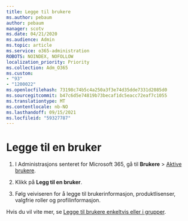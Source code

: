 ```yaml
---
title: Legge til brukere
ms.author: pebaum
author: pebaum
manager: scotv
ms.date: 04/21/2020
ms.audience: Admin
ms.topic: article
ms.service: o365-administration
ROBOTS: NOINDEX, NOFOLLOW
localization_priority: Priority
ms.collection: Adm_O365
ms.custom:
- "93"
- "1200022"
ms.openlocfilehash: 73198c74b5c4a250a3f3e74d35dde7331d2085d0
ms.sourcegitcommit: b47c6d5e74819b73becaf1dc5eacc72eaf7c1055
ms.translationtype: MT
ms.contentlocale: nb-NO
ms.lasthandoff: 09/15/2021
ms.locfileid: "59327787"
---
```

# <a name="add-a-user"></a>Legge til en bruker

1. I Administrasjons senteret for Microsoft 365, gå til **Brukere** > [Aktive brukere](https://admin.microsoft.com/Adminportal/Home?source=applauncher#/users).

2. Klikk på **Legg til en bruker**.

3. Følg veiviseren for å legge til brukerinformasjon, produktlisenser, valgfrie roller og profilinformasjon.

Hvis du vil vite mer, se [Legge til brukere enkeltvis eller i grupper](https://docs.microsoft.com/microsoft-365/admin/add-users/add-users).